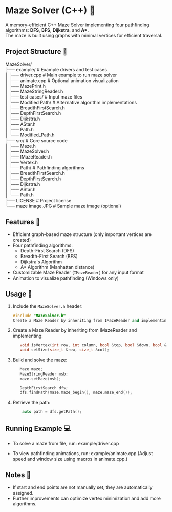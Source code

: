 # Maze Solver (C++) 🧩

A memory-efficient C++ Maze Solver implementing four pathfinding algorithms: **DFS**, **BFS**, **Dijkstra**, and **A\***.  
The maze is built using graphs with minimal vertices for efficient traversal.

## Project Structure 📁

MazeSolver/  
├── example/                      # Example drivers and test cases  
│   ├── driver.cpp                 # Main example to run maze solver  
│   ├── animate.cpp                # Optional animation visualization  
│   ├── MazePrint.h  
│   ├── MazeStringReader.h  
│   ├── test cases/                # Input maze files  
│   └── Modified Path/             # Alternative algorithm implementations  
│       ├── BreadthFirstSearch.h  
│       ├── DepthFirstSearch.h  
│       ├── Dijkstra.h  
│       ├── AStar.h  
│       ├── Path.h  
│       └── Modified_Path.h  
├── src/                           # Core source code  
│   ├── Maze.h  
│   ├── MazeSolver.h  
│   ├── IMazeReader.h  
│   ├── Vertex.h  
│   └── Path/                      # Pathfinding algorithms  
│       ├── BreadthFirstSearch.h  
│       ├── DepthFirstSearch.h  
│       ├── Dijkstra.h  
│       ├── AStar.h  
│       └── Path.h  
├── LICENSE                        # Project license   
└── maze image.JPG                 # Sample maze image (optional)


## Features 🌟
- Efficient graph-based maze structure (only important vertices are created)
- Four pathfinding algorithms:
  - Depth-First Search (DFS)
  - Breadth-First Search (BFS)
  - Dijkstra's Algorithm
  - A* Algorithm (Manhattan distance)
- Customizable Maze Reader (`IMazeReader`) for any input format
- Animation to visualize pathfinding (Windows only)

## Usage 🚀
1. Include the `MazeSolver.h` header:
   ```cpp
   #include "MazeSolver.h"
   Create a Maze Reader by inheriting from IMazeReader and implementing:
   ```

2. Create a Maze Reader by inheriting from IMazeReader and implementing:

   ```cpp
      void isVertex(int row, int column, bool &top, bool &down, bool &left, bool &right, bool &isGoal);
      void setSize(size_t &row, size_t &col);
   ```
3. Build and solve the maze:
   ```cpp
      Maze maze;
      MazeStringReader msb;
      maze.setMaze(msb);

      DepthFirstSearch dfs;
      dfs.findPath(maze.maze_begin(), maze.maze_end());
   ```
4. Retrieve the path:
   ```cpp
       auto path = dfs.getPath();
    ```
## Running Example 💻
* To solve a maze from file, run:
    example/driver.cpp

* To view pathfinding animations, run:
    example/animate.cpp
    (Adjust speed and window size using macros in animate.cpp.)

## Notes 📝
* If start and end points are not manually set, they are automatically assigned.
* Further improvements can optimize vertex minimization and add more algorithms.

